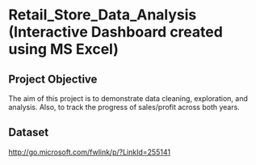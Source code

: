 # Retail_Store_Data_Analysis (Interactive Dashboard created using MS Excel)

## Project Objective
The aim of this project is to demonstrate data cleaning, exploration, and analysis. Also, to track the progress of sales/profit across both years.

## Dataset
http://go.microsoft.com/fwlink/p/?LinkId=255141
